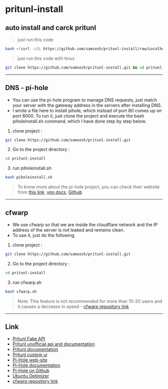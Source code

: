 # pritunl-install
## auto install and carck pritunl 
> just run this code 
``` bash
bash <(curl -sSL https://github.com/samsesh/pritunl-install/raw/Localhost/pritunlinstall.sh)
```
> just run this code with tmux
``` bash
git clone https://github.com/samsesh/pritunl-install.git && cd pritunl-install && tmux new -s pritunl-install 'sudo bash pritunlinstall.sh' 
```
---
## DNS - pi-hole 
- You can use the pi-hole program to manage DNS requests, just match your server with the gateway address in the servers after installing DNS.
- I wrote a file here to install pihole, which instead of port 80 comes up on port 8000. To run it, just clone the project and execute the bash piholeinstall.sh command, which I have done step by step below.
1. clone project :
``` bash 
git clone https://github.com/samsesh/pritunl-install.git
```
2. Go to the project directory :
``` bash 
cd pritunl-install
```
3. run piholeinstall.sh 
``` bash
bash piholeinstall.sh 
```
> To know more about the pi-hole project, you can check their website from [this link](https://pi-hole.net/), [vpn docs](https://docs.pi-hole.net/guides/vpn/openvpn/overview/), [Github](https://github.com/pi-hole)
---
## cfwarp
- We use cfwarp so that we are inside the cloudflare network and the IP address of the server is not leaked and remains clean.
- To use it, just do the following
1. clone project :
``` bash 
git clone https://github.com/samsesh/pritunl-install.git
```
2. Go to the project directory :
``` bash 
cd pritunl-install
```
3. run cfwarp.sh 
``` bash
bash cfwarp.sh 
```
> Note: This feature is not recommended for more than 10-20 users and it causes a decrease in speed - [cfwarp repository link](https://gitlab.com/rwkgyg/CFwarp/)
---
## Link
- [Pritunl Fake API](https://github.com/samsesh/Pritunl-Fake-API)
- [Pritunl unofficial api and documentation](https://github.com/royalhaze/pritunl-private-api)
- [Pritunl documentation](https://docs.pritunl.com/)
- [Pritunl custom ui](https://github.com/samsesh/pritunl-ui)
- [Pi-Hole web-site](https://pi-hole.net/)
- [Pi-Hole documentation ](https://docs.pi-hole.net/)
- [Pi-Hole on Github](https://github.com/pi-hole)
- [Ubuntu Optimizer](https://github.com/samsesh/Ubuntu-Optimizer)
- [cfwarp repository link](https://gitlab.com/rwkgyg/CFwarp/)
